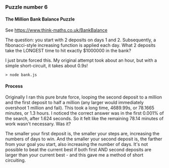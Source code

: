 ### Puzzle number 6
#### The Million Bank Balance Puzzle

See https://www.think-maths.co.uk/BankBalance

The question: you start with 2 deposits on days 1 and 2. Subsequently, a fibonacci-style increasing function is applied each day. What 2 deposits take the LONGEST time to hit exactly $1000000 in the bank?

I just brute forced this. My original attempt took about an hour, but with a simple short-circuit, it takes about 0.9s!

```> node bank.js```

#### Process

Originally I ran this pure brute force, looping the second deposit to a million and the first deposit to half a million (any larger would immediately overshoot 1 million and fail). This took a long time, 4689.99s, or 78.1665 minutes, or 1.3 hours. I noticed the correct answer was in the first 0.001% of the search, after 1.624 seconds. So it felt like the remaining 78.14 minutes of work wasn't necessary. Was it? 

The smaller your first deposit is, the smaller your steps are, increasing the numbers of days to win. And the smaller your second deposit is, the farther from your goal you start, also increasing the number of days. It's not possible to beat the current best if both first AND second deposits are larger than your current best - and this gave me a method of short circuiting.
